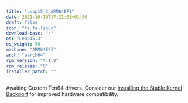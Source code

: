 ```yaml
---
title: "Leap15 3_ARM64EFI"
date: 2021-10-19T17:21:01+01:00
draft: false
icon: "fa fa-linux"
download-base: "/"
os: "Leap15.3"
os_weight: 50
machine: "ARM64EFI"
arch: "aarch64"
rpm_version: "4.1.0"
rpm_release: "0"
installer_patch: ""
---
```


Awaiting Custom Ten64 drivers.
Consider our [Installing the Stable Kernel Backport](https://rockstor.com/docs/howtos/stable_kernel_backport.html)
for improved hardware compatibility.
